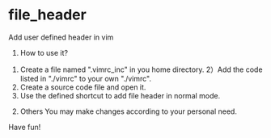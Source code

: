 # file_header
Add user defined header in vim

1. How to use it?
1) Create a file named ".vimrc_inc" in you home directory.
2）Add the code listed in "./vimrc" to your own "./vimrc".
3) Create a source code file and open it.
4) Use the defined shortcut to add file header in normal mode.

2. Others
You may make changes according to your personal need.

Have fun!
